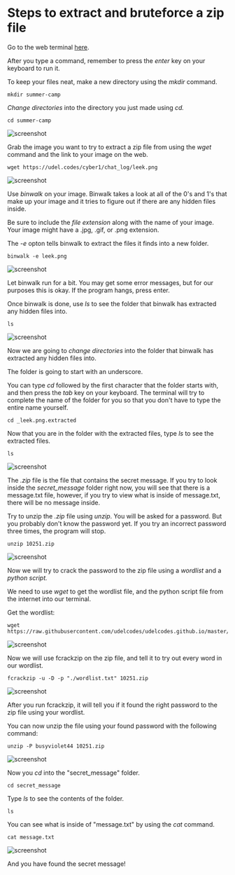 # Steps to extract and bruteforce a zip file

Go to the web terminal [here](https://cslabs.app/).

After you type a command, remember to press the *enter* key on your keyboard to run it. 

To keep your files neat, make a new directory using the *mkdir* command. 
```
mkdir summer-camp
```

*Change directories* into the directory you just made using *cd.*
```
cd summer-camp
```

![screenshot](bruteforce-images/1.png)
 
Grab the image you want to try to extract a zip file from using the *wget* command and the link to your image on the web. 
```
wget https://udel.codes/cyber1/chat_log/leek.png
```
![screenshot](bruteforce-images/2.png)

Use *binwalk* on your image. Binwalk takes a look at all of the 0's and 1's that make up your image and it tries to figure out if there are any hidden files inside. 

Be sure to include the *file extension* along with the name of your image. Your image might have a .jpg, .gif, or .png extension. 

The *-e* opton tells binwalk to extract the files it finds into a new folder.
```
binwalk -e leek.png
```
![screenshot](bruteforce-images/3.png)

Let binwalk run for a bit. You may get some error messages, but for our purposes this is okay. If the program hangs, press enter. 

Once binwalk is done, use *ls* to see the folder that binwalk has extracted any hidden files into. 
```
ls 
```
![screenshot](bruteforce-images/5.png)

Now we are going to *change directories* into the folder that binwalk has extracted any hidden files into. 

The folder is going to start with an underscore.  

You can type *cd* followed by the first character that the folder starts with, and then press the *tab* key on your keyboard. The terminal will try to complete the name of the folder for you so that you don't have to type the entire name yourself.  
```
cd _leek.png.extracted
```

Now that you are in the folder with the extracted files, type *ls* to see the extracted files.
```
ls
```

![screenshot](bruteforce-images/5.png)

The *.zip* file is the file that contains the secret message. If you try to look inside the *secret_message* folder right now, you will see that there is a message.txt file, however, if you try to view what is inside of message.txt, there will be no message inside. 

Try to unzip the *.zip* file using *unzip*. You will be asked for a password. But you probably don't know the password yet. If you try an incorrect password three times, the program will stop. 
```
unzip 10251.zip 
```
![screenshot](bruteforce-images/6.png)

Now we will try to crack the password to the zip file using a *wordlist* and a *python script.* 

We need to use *wget* to get the wordlist file, and the python script file from the internet into our terminal. 

Get the wordlist:
```
wget https://raw.githubusercontent.com/udelcodes/udelcodes.github.io/master/cyber1/chat_log/wordlist.txt
```
![screenshot](bruteforce-images/7.png)

Now we will use fcrackzip on the zip file, and tell it to try out every word in our wordlist. 
```
fcrackzip -u -D -p "./wordlist.txt" 10251.zip
```
![screenshot](bruteforce-images/8.png)

After you run  fcrackzip, it will tell you if it found the right password to the zip file using your wordlist.

You can now unzip the file using your found password with the following command:
```
unzip -P busyviolet44 10251.zip
```
![screenshot](bruteforce-images/9.png)

Now you *cd* into the "secret_message" folder.
```
cd secret_message
```

Type *ls* to see the contents of the folder. 
```
ls
```

You can see what is inside of "message.txt" by using the *cat* command.
```
cat message.txt
```
![screenshot](bruteforce-images/10.png)

And you have found the secret message!
